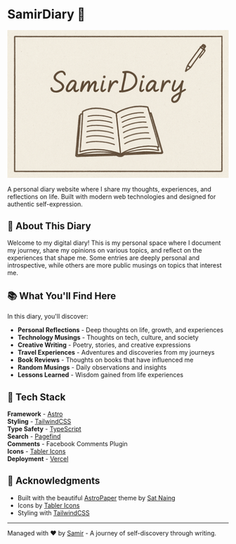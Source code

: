 # SamirDiary 📖

![SamirDiary](public/samir-diary-og.png)

A personal diary website where I share my thoughts, experiences, and reflections on life. Built with modern web technologies and designed for authentic self-expression.

## 🌟 About This Diary

Welcome to my digital diary! This is my personal space where I document my journey, share my opinions on various topics, and reflect on the experiences that shape me. Some entries are deeply personal and introspective, while others are more public musings on topics that interest me.


## 📚 What You'll Find Here

In this diary, you'll discover:

- **Personal Reflections** - Deep thoughts on life, growth, and experiences
- **Technology Musings** - Thoughts on tech, culture, and society
- **Creative Writing** - Poetry, stories, and creative expressions
- **Travel Experiences** - Adventures and discoveries from my journeys
- **Book Reviews** - Thoughts on books that have influenced me
- **Random Musings** - Daily observations and insights
- **Lessons Learned** - Wisdom gained from life experiences

## 🚀 Tech Stack

**Framework** - [Astro](https://astro.build/)  
**Styling** - [TailwindCSS](https://tailwindcss.com/)  
**Type Safety** - [TypeScript](https://www.typescriptlang.org/)  
**Search** - [Pagefind](https://pagefind.app/)  
**Comments** - Facebook Comments Plugin  
**Icons** - [Tabler Icons](https://tabler-icons.io/)  
**Deployment** - [Vercel](https://vercel.com/)


## 🙏 Acknowledgments

- Built with the beautiful [AstroPaper](https://github.com/satnaing/astro-paper) theme by [Sat Naing](https://github.com/satnaing)
- Icons by [Tabler Icons](https://tabler-icons.io/)
- Styling with [TailwindCSS](https://tailwindcss.com/)

---

Managed with ❤️ by [Samir](https://samirxyz.info) - A journey of self-discovery through writing.
